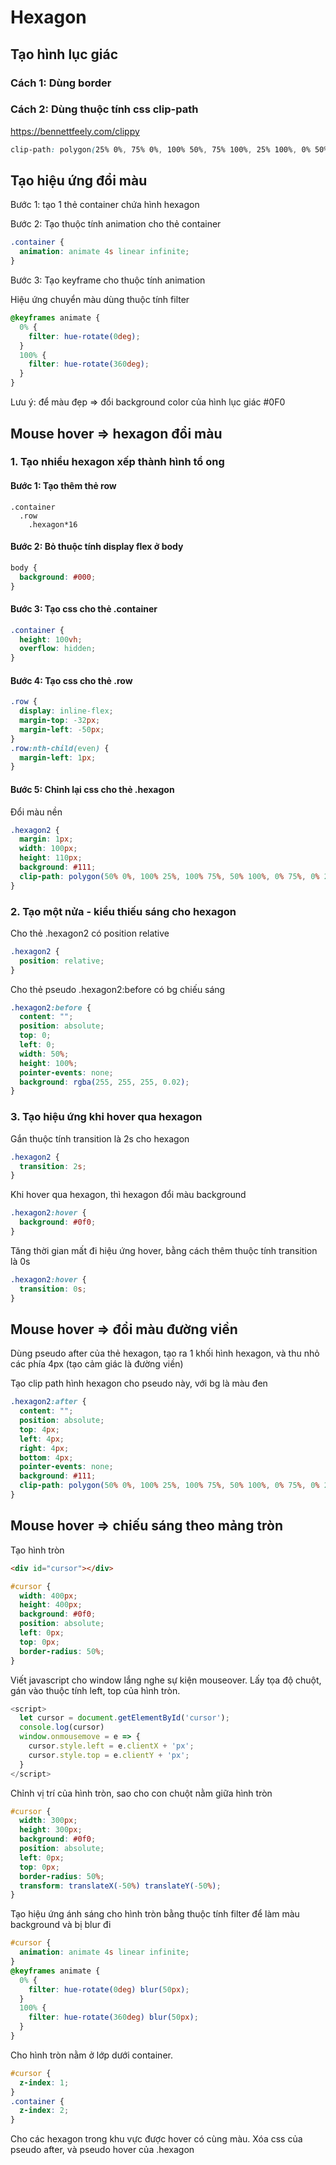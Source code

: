 # Hexagon

## Tạo hình lục giác

### Cách 1: Dùng border

### Cách 2: Dùng thuộc tính css clip-path

https://bennettfeely.com/clippy

```css
clip-path: polygon(25% 0%, 75% 0%, 100% 50%, 75% 100%, 25% 100%, 0% 50%);
```

## Tạo hiệu ứng đổi màu

Bước 1: tạo 1 thẻ container chứa hình hexagon

Bước 2: Tạo thuộc tính animation cho thẻ container

```css
.container {
  animation: animate 4s linear infinite;
}
```

Bước 3: Tạo keyframe cho thuộc tính animation

Hiệu ứng chuyển màu dùng thuộc tính filter

```css
@keyframes animate {
  0% {
    filter: hue-rotate(0deg);
  }
  100% {
    filter: hue-rotate(360deg);
  }
}
```

Lưu ý: để màu đẹp => đổi background color của hình lục giác #0F0

## Mouse hover => hexagon đổi màu

### 1. Tạo nhiều hexagon xếp thành hình tổ ong

#### Bước 1: Tạo thêm thẻ row

```
.container
  .row
    .hexagon*16
```

#### Bước 2: Bỏ thuộc tính display flex ở body

```css
body {
  background: #000;
}
```

#### Bước 3: Tạo css cho thẻ .container

```css
.container {
  height: 100vh;
  overflow: hidden;
}
```

#### Bước 4: Tạo css cho thẻ .row

```css
.row {
  display: inline-flex;
  margin-top: -32px;
  margin-left: -50px;
}
.row:nth-child(even) {
  margin-left: 1px;
}
```

#### Bước 5: Chỉnh lại css cho thẻ .hexagon

Đổi màu nền

```css
.hexagon2 {
  margin: 1px;
  width: 100px;
  height: 110px;
  background: #111;
  clip-path: polygon(50% 0%, 100% 25%, 100% 75%, 50% 100%, 0% 75%, 0% 25%);
}
```

### 2. Tạo một nửa - kiểu thiếu sáng cho hexagon

Cho thẻ .hexagon2 có position relative

```css
.hexagon2 {
  position: relative;
}
```

Cho thẻ pseudo .hexagon2:before có bg chiếu sáng

```css
.hexagon2:before {
  content: "";
  position: absolute;
  top: 0;
  left: 0;
  width: 50%;
  height: 100%;
  pointer-events: none;
  background: rgba(255, 255, 255, 0.02);
}
```

### 3. Tạo hiệu ứng khi hover qua hexagon

Gắn thuộc tính transition là 2s cho hexagon

```css
.hexagon2 {
  transition: 2s;
}
```

Khi hover qua hexagon, thì hexagon đổi màu background

```css
.hexagon2:hover {
  background: #0f0;
}
```

Tăng thời gian mất đi hiệu ứng hover, bằng cách thêm thuộc tính transition là 0s

```css
.hexagon2:hover {
  transition: 0s;
}
```

## Mouse hover => đổi màu đường viền

Dùng pseudo after của thẻ hexagon, tạo ra 1 khối hình hexagon, và thu nhỏ các phía 4px (tạo cảm giác là đường viền)

Tạo clip path hình hexagon cho pseudo này, với bg là màu đen

```css
.hexagon2:after {
  content: "";
  position: absolute;
  top: 4px;
  left: 4px;
  right: 4px;
  bottom: 4px;
  pointer-events: none;
  background: #111;
  clip-path: polygon(50% 0%, 100% 25%, 100% 75%, 50% 100%, 0% 75%, 0% 25%);
}
```

## Mouse hover => chiếu sáng theo mảng tròn

Tạo hình tròn

```html
<div id="cursor"></div>
```

```css
#cursor {
  width: 400px;
  height: 400px;
  background: #0f0;
  position: absolute;
  left: 0px;
  top: 0px;
  border-radius: 50%;
}
```

Viết javascript cho window lắng nghe sự kiện mouseover. Lấy tọa độ chuột, gán vào thuộc tính left, top của hình tròn.

```js
<script>
  let cursor = document.getElementById('cursor');
  console.log(cursor)
  window.onmousemove = e => {
    cursor.style.left = e.clientX + 'px';
    cursor.style.top = e.clientY + 'px';
  }
</script>
```

Chỉnh vị trí của hình tròn, sao cho con chuột nằm giữa hình tròn

```css
#cursor {
  width: 300px;
  height: 300px;
  background: #0f0;
  position: absolute;
  left: 0px;
  top: 0px;
  border-radius: 50%;
  transform: translateX(-50%) translateY(-50%);
}
```

Tạo hiệu ứng ánh sáng cho hình tròn bằng thuộc tính filter để làm màu background và bị blur đi

```css
#cursor {
  animation: animate 4s linear infinite;
}
@keyframes animate {
  0% {
    filter: hue-rotate(0deg) blur(50px);
  }
  100% {
    filter: hue-rotate(360deg) blur(50px);
  }
}
```

Cho hình tròn nằm ở lớp dưới container.

```css
#cursor {
  z-index: 1;
}
.container {
  z-index: 2;
}
```

Cho các hexagon trong khu vực được hover có cùng màu.
Xóa css của pseudo after, và pseudo hover của .hexagon
